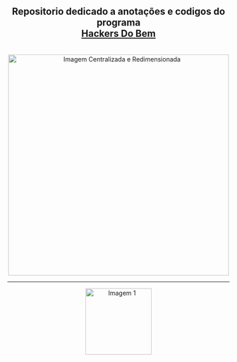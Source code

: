  <h2 align="center">Repositorio dedicado a anotações e codigos do programa<a href="https://hackersdobem.org.br" target ="_blank" ><br> Hackers Do Bem </a> 
</h2>
  <br>
<div align="center">
  <img src="https://hackersdobem.org.br/assets/json/uploads/HACKERSDOBEM_LOGO_RGB_PRINCIPAL_POSITIVA_1_8c655bcacf.svg" alt="Imagem Centralizada e Redimensionada" width="500">
</div>

----------------------------
<div align="center">
    <img src="https://i.imgur.com/k0Ea39I.png" alt="Imagem 1" width="150">
    <!--<img src="https://i.imgur.com/k0Ea39I.png" alt="Imagem 2" width="150"> -->
</div>


